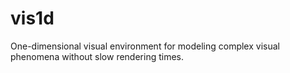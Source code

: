 # vis1d
One-dimensional visual environment for modeling complex visual phenomena without slow rendering times.
